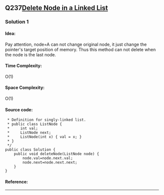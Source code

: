 ## Q237[Delete Node in a Linked List](https://leetcode.com/problems/delete-node-in-a-linked-list/) 

### Solution 1 
#### Idea:
Pay attention, node=A can not change original node, it just change the pointer's target position of memory.
Thus this method can not delete when the node is the last node.
#### Time Complexity: 
O(1)
#### Space Complexity:
O(1)
#### Source code:
```
 * Definition for singly-linked list.
 * public class ListNode {
 *     int val;
 *     ListNode next;
 *     ListNode(int x) { val = x; }
 * }
 */
public class Solution {
    public void deleteNode(ListNode node) {
        node.val=node.next.val;
        node.next=node.next.next;
    }
}
```
#### Reference:
---

